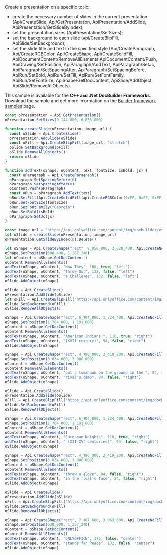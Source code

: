 Create a presentation on a specific topic:

- create the necessary number of slides in the current presentation (Api/CreateSlide, Api/GetPresentation, ApiPresentation/AddSlide, ApiPresentation/GetSlideByIndex);
- set the presentation sizes (ApiPresentation/SetSizes);
- set the background to each slide (Api/CreateBlipFill, ApiSlide/SetBackground);
- set the slide title and text in the specified style (Api/CreateParagraph, Api/CreateRGBColor, Api/CreateShape, Api/CreateSolidFill, ApiDocumentContent/RemoveAllElements ApiDocumentContent/Push, ApiDrawing/SetPosition, ApiParagraph/AddText, ApiParagraph/SetJc, ApiParagraph/SetSpacingAfter, ApiParagraph/SetSpacingBefore, ApiRun/SetBold, ApiRun/SetFill, ApiRun/SetFontFamily, ApiRun/SetFontSize, ApiShape/GetDocContent, ApiSlide/AddObject, ApiSlide/RemoveAllObjects).

This sample is available for the **C++ and .Net DocBuilder Frameworks**.
Download the sample and get more information on the [Builder framework samples](../../../../Document%20Builder/Builder%20Framework/Builder%20framework%20samples/index.md) page.

```ts document-builder={"documentType": "slide", "editorConfig": {"customization": {"zoom": 60}}}
const oPresentation = Api.GetPresentation()
oPresentation.SetSizes(9_144_000, 6_858_000)

function createSlide(oPresentation, image_url) {
  const oSlide = Api.CreateSlide()
  oPresentation.AddSlide(oSlide)
  const oFill = Api.CreateBlipFill(image_url, "stretch")
  oSlide.SetBackground(oFill)
  oSlide.RemoveAllObjects()
  return oSlide
}

function addText(oShape, oContent, text, fontSize, isBold, js) {
  const oParagraph = Api.CreateParagraph()
  oParagraph.SetSpacingBefore(0)
  oParagraph.SetSpacingAfter(0)
  oContent.Push(oParagraph)
  const oRun = oParagraph.AddText(text)
  oRun.SetFill(Api.CreateSolidFill(Api.CreateRGBColor(0xFF, 0xFF, 0xFF)))
  oRun.SetFontSize(fontSize)
  oRun.SetFontFamily("Georgia")
  oRun.SetBold(isBold)
  oParagraph.SetJc(js)
}

const image_url = "https://api.onlyoffice.com/content/img/docbuilder/examples/presentation_gun.png"
let oSlide = createSlide(oPresentation, image_url)
oPresentation.GetSlideByIndex(0).Delete()

let oShape = Api.CreateShape("rect", 8_056_800, 3_020_400, Api.CreateNoFill(), Api.CreateStroke(0, Api.CreateNoFill()))
oShape.SetPosition(608_400, 1_267_200)
let oContent = oShape.GetDocContent()
oContent.RemoveAllElements()
addText(oShape, oContent, "How They", 160, true, "left")
addText(oShape, oContent, "Throw Out", 132, false, "left")
addText(oShape, oContent, "a Challenge", 132, false, "left")
oSlide.AddObject(oShape)

oSlide = Api.CreateSlide()
oPresentation.AddSlide(oSlide)
let oFill = Api.CreateBlipFill("https://api.onlyoffice.com/content/img/docbuilder/examples/presentation_axe.png", "stretch")
oSlide.SetBackground(oFill)
oSlide.RemoveAllObjects()

oShape = Api.CreateShape("rect", 6_904_800, 1_724_400, Api.CreateNoFill(), Api.CreateStroke(0, Api.CreateNoFill()))
oShape.SetPosition(1_764_000, 1_191_600)
oContent = oShape.GetDocContent()
oContent.RemoveAllElements()
addText(oShape, oContent, "American Indians ", 110, true, "right")
addText(oShape, oContent, "(XVII century)", 94, false, "right")
oSlide.AddObject(oShape)

oShape = Api.CreateShape("rect", 4_986_000, 2_419_200, Api.CreateNoFill(), Api.CreateStroke(0, Api.CreateNoFill()))
oShape.SetPosition(3_834_000, 3_888_000)
oContent = oShape.GetDocContent()
oContent.RemoveAllElements()
addText(oShape, oContent, "put a tomahawk on the ground in the ", 84, false, "right")
addText(oShape, oContent, "rival's camp", 84, false, "right")
oSlide.AddObject(oShape)

oSlide = Api.CreateSlide()
oPresentation.AddSlide(oSlide)
oFill = Api.CreateBlipFill("https://api.onlyoffice.com/content/img/docbuilder/examples/presentation_knight.png", "stretch")
oSlide.SetBackground(oFill)
oSlide.RemoveAllObjects()

oShape = Api.CreateShape("rect", 6_904_800, 1_724_400, Api.CreateNoFill(), Api.CreateStroke(0, Api.CreateNoFill()))
oShape.SetPosition(1_764_000, 1_191_600)
oContent = oShape.GetDocContent()
oContent.RemoveAllElements()
addText(oShape, oContent, "European Knights", 110, true, "right")
addText(oShape, oContent, " (XII-XVI centuries)", 94, false, "right")
oSlide.AddObject(oShape)

oShape = Api.CreateShape("rect", 4_986_000, 2_419_200, Api.CreateNoFill(), Api.CreateStroke(0, Api.CreateNoFill()))
oShape.SetPosition(3_834_000, 3_888_000)
oContent = oShape.GetDocContent()
oContent.RemoveAllElements()
addText(oShape, oContent, "threw a glove", 84, false, "right")
addText(oShape, oContent, "in the rival's face", 84, false, "right")
oSlide.AddObject(oShape)

oSlide = Api.CreateSlide()
oPresentation.AddSlide(oSlide)
oFill = Api.CreateBlipFill("https://api.onlyoffice.com/content/img/docbuilder/examples/presentation_sky.png", "stretch")
oSlide.SetBackground(oFill)
oSlide.RemoveAllObjects()

oShape = Api.CreateShape("rect", 7_887_600, 3_063_600, Api.CreateNoFill(), Api.CreateStroke(0, Api.CreateNoFill()))
oShape.SetPosition(630_000, 1_357_200)
oContent = oShape.GetDocContent()
oContent.RemoveAllElements()
addText(oShape, oContent, "ONLYOFFICE", 176, false, "center")
addText(oShape, oContent, "stands for Peace", 132, false, "center")
oSlide.AddObject(oShape)
```

